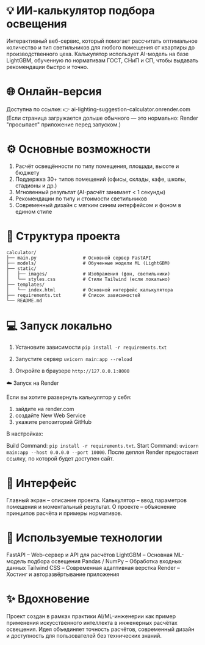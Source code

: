# 💡 ИИ-калькулятор подбора освещения
Интерактивный веб-сервис, который помогает рассчитать оптимальное количество и тип светильников для любого помещения от квартиры до производственного цеха.
Калькулятор использует AI-модель на базе LightGBM, обученную по нормативам ГОСТ, СНиП и СП, чтобы выдавать рекомендации быстро и точно.

# 🌐 Онлайн-версия
Доступна по ссылке:
👉 ai-lighting-suggestion-calculator.onrender.com
(Если страница загружается дольше обычного — это нормально: Render "просыпает" приложение перед запуском.)

# ⚙️ Основные возможности
1. Расчёт освещённости по типу помещения, площади, высоте и бюджету
2. Поддержка 30+ типов помещений (офисы, склады, кафе, школы, стадионы и др.)
3. Мгновенный результат (AI-расчёт занимает < 1 секунды)
4. Рекомендации по типу и стоимости светильников
5. Современный дизайн с мягким синим интерфейсом и фоном в едином стиле

# 📁 Структура проекта
```
calculator/
├── main.py                 # Основной сервер FastAPI
├── models/                 # Обученные модели ML (LightGBM)
├── static/
│   ├── images/             # Изображения (фон, светильники)
│   └── styles.css          # Стили Tailwind (если локально)
├── templates/
│   └── index.html          # Основной интерфейс калькулятора
├── requirements.txt        # Список зависимостей
└── README.md
```
# 💻 Запуск локально
1. Установите зависимости
```pip install -r requirements.txt```

2. Запустите сервер
```uvicorn main:app --reload```

3. Откройте в браузере
```http://127.0.0.1:8000```

☁️ Запуск на Render

Если вы хотите развернуть калькулятор у себя:
1) зайдите на render.com
2) создайте New Web Service
3) укажите репозиторий GitHub

В настройках:

Build Command: ```pip install -r requirements.txt```.
Start Command: ```uvicorn main:app --host 0.0.0.0 --port 10000```.
После деплоя Render предоставит ссылку, по которой будет доступен сайт.

# 📸 Интерфейс
Главный экран – описание проекта.
Калькулятор – ввод параметров помещения и моментальный результат.
О проекте – объяснение принципов расчёта и примеры нормативов.

# 🧠 Используемые технологии
FastAPI – Web-сервер и API для расчётов
LightGBM – Основная ML-модель подбора освещения
Pandas / NumPy – Обработка входных данных
Tailwind CSS – Современная адаптивная верстка
Render – Хостинг и авторазвёртывание приложения

# ✨ Вдохновение
Проект создан в рамках практики AI/ML-инженерии как пример применения искусственного интеллекта в инженерных расчётах освещения.
Идея объединяет точность расчётов, современный дизайн и доступность для пользователей без технических знаний.
